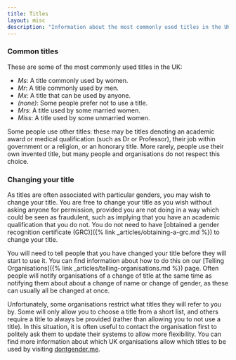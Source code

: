 ```yaml
---
title: Titles
layout: misc
description: "Information about the most commonly used titles in the UK, and how to change your title on documents and records."
---
```


### Common titles

These are some of the most commonly used titles in the UK:

- *Ms*: A title commonly used by women.
- *Mr*: A title commonly used by men.
- *Mx*: A title that can be used by anyone.
- *(none)*: Some people prefer not to use a title.
- *Mrs*: A title used by some married women.
- *Miss*: A title used by some unmarried women.

Some people use other titles: these may be titles denoting an academic award or medical qualification (such as Dr or Professor), their job within government or a religion, or an honorary title. More rarely, people use their own invented title, but many people and organisations do not respect this choice.

### Changing your title

As titles are often associated with particular genders, you may wish to change your title. You are free to change your title as you wish without asking anyone for permission, provided you are not doing in a way which could be seen as fraudulent, such as implying that you have an academic qualification that you do not. You do not need to have [obtained a gender recognition certificate (GRC)]({% link _articles/obtaining-a-grc.md %}) to change your title.

You will need to tell people that you have changed your title before they will start to use it. You can find information about how to do this on our [Telling Organisations]({% link _articles/telling-organisations.md %}) page. Often people will notify organisations of a change of title at the same time as notifying them about about a change of name or change of gender, as these can usually all be changed at once.

Unfortunately, some organisations restrict what titles they will refer to you by. Some will only allow you to choose a title from a short list, and others require a title to always be provided (rather than allowing you to not use a title). In this situation, it is often useful to contact the organisation first to politely ask them to update their systems to allow more flexibility. You can find more information about which UK organisations allow which titles to be used by visiting [dontgender.me](https://dontgender.me/).
